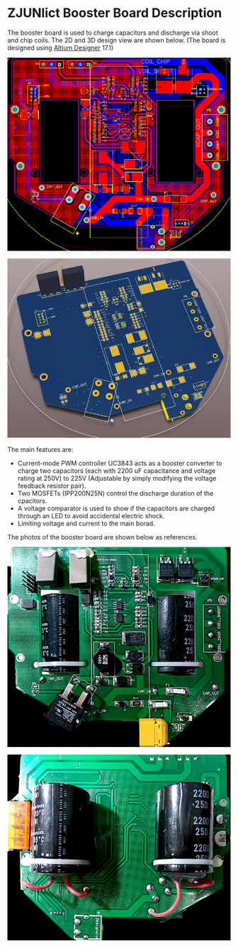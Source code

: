 # ZJUNlict Booster Board Description

The booster board is used to charge capacitors and discharge via shoot and chip coils. The 2D and 3D design view are shown below. (The board is designed using [Altium Designer](https://www.altium.com/altium-designer/) 17.1)

![](./Images/Booster_Board_2D.PNG)

![](./Images/Booster_Board_3D_Shrinked.PNG)

The main features are:

* Current-mode PWM controller UC3843 acts as a booster converter to charge two capacitors (each with 2200 uF capacitance and voltage rating at 250V) to 225V (Adjustable by simply modifying the voltage feedback resistor pair).
* Two MOSFETs (IPP200N25N) control the discharge duration of the cpacitors.
* A voltage comparator is used to show if the capacitors are charged through an LED to avoid accidental electric shock.
* Limiting voltage and current to the main borad.

The photos of the booster board are shown below as references. 

![](./Images/Booster_Board_Image_Front_Shrinked.png)

![](./Images/Booster_Board_Image_Back_Shrinked.png)